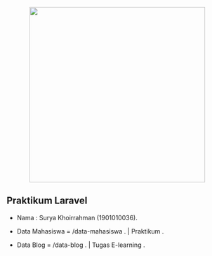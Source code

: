 <p align="center"><a href="https://laravel.com" target="_blank"><img src="https://raw.githubusercontent.com/laravel/art/master/logo-lockup/5%20SVG/2%20CMYK/1%20Full%20Color/laravel-logolockup-cmyk-red.svg" width="400"></a></p>

## Praktikum Laravel
- Nama : Surya Khoirrahman (1901010036).

- Data Mahasiswa = /data-mahasiswa . | Praktikum .

- Data Blog = /data-blog . | Tugas E-learning .